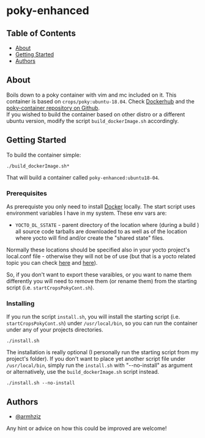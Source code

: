 # poky-enhanced

## Table of Contents

- [About](#about)
- [Getting Started](#getting_started)
- [Authors](#authors)

## About <a name = "about"></a>

Boils down to a poky container with vim and mc included on it. This container is based on `crops/poky:ubuntu-18.04`. Check [Dockerhub](https://hub.docker.com/r/crops/poky/tags) and the [poky-container repository on Github](https://github.com/crops/poky-container).<br>
If you wished to build the container based on other distro or a different ubuntu version, modify the script `build_dockerImage.sh` accordingly.

## Getting Started <a name = "getting_started"></a>


To build the container simple:
```
./build_dockerImage.sh*
```
That will build a container called `poky-enhanced:ubuntu18-04`.

### Prerequisites

As prerequiste you only need to install [Docker](https://www.docker.com/) locally.
The start script uses environment variables I have in my system. These env vars are:
 * `YOCTO_DL_SSTATE` - parent directory of the location where (during a build ) all source code tarballs are downloaded to as well as of the location where yocto will find and/or create the "shared state" files.

 Normally these locations should be specified also in your yocto project's local.conf file - otherwise they will not be of use (but that is a yocto related topic you can check [here](https://www.yoctoproject.org/docs/3.1.1/mega-manual/mega-manual.html#var-DL_DIR) and [here](https://www.yoctoproject.org/docs/3.1.1/mega-manual/mega-manual.html#var-SSTATE_DIR)).

 So, if you don't want to export these varaibles, or you want to name them differently you will need to remove them (or rename them) from the starting script (i.e. `startCropsPokyCont.sh`).

### Installing

If you run the script `install.sh`, you will install the starting script (i.e. `startCropsPokyCont.sh`) under `/usr/local/bin`, so you can run the container under any of your projects directories.<br>
```
./install.sh
```
The installation is really optional (I personally run the starting script from my project's folder). If you don't want to place yet another script file under `/usr/local/bin`, simply run the `install.sh` with "--no-install" as argument or alternatively, use the `build_dockerImage.sh` script instead.

```
./install.sh --no-install
```

## Authors <a name = "authors"></a>

- [@armhzjz](https://github.com/armhzjz)

Any hint or advice on how this could be improved are welcome!
